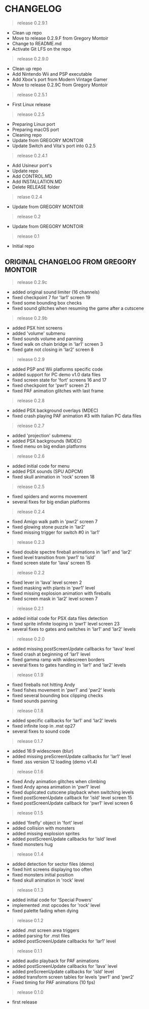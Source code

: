 # CHANGELOG
> release 0.2.9.1
* Clean up repo
* Move to release 0.2.9.F from Gregory Montoir
* Change to README.md
* Activate Git LFS on the repo

> release 0.2.9.0
* Clean up repo
* Add Nintendo Wii and PSP executable
* Add Xbox's port from Modern Vintage Gamer
* Move to release 0.2.9C from Gregory Montoir

> release 0.2.5.1
* First Linux release

> release 0.2.5
* Preparing Linux port
* Preparing macOS port
* Cleaning repo
* Update from GREGORY MONTOIR
* Update Switch and Vita's port into 0.2.5

> release 0.2.4.1
* Add Usineur port's
* Update repo
* Add CONTROL.MD
* Add INSTALLATION.MD
* Delete RELEASE folder

> relase 0.2.4
* Update from GREGORY MONTOIR

> release 0.2
* Update from GREGORY MONTOIR

> release 0.1
* Initial repo

## ORIGINAL CHANGELOG FROM GREGORY MONTOIR
> release 0.2.9c
* added original sound limiter (16 channels)
* fixed checkpoint 7 for 'lar1' screen 19
* fixed some bounding box checks
* fixed sound glitches when resuming the game after a cutscene

> release 0.2.9b
* added PSX hint screens
* added 'volume' submenu
* fixed sounds volume and panning
* fixed walk on chain bridge in 'lar1' screen 3
* fixed gate not closing in 'lar2' screen 8

> release 0.2.9
* added PSP and Wii platforms specific code
* added support for PC demo v1.0 data files
* fixed screen state for 'fort' screens 16 and 17
* fixed checkpoint for 'pwr1' screen 21
* fixed PAF animation glitches with last frame

> release 0.2.8
* added PSX background overlays (MDEC)
* fixed crash playing PAF animation #3 with Italian PC data files

> release 0.2.7
* added 'projection' submenu
* added PSX backgrounds (MDEC)
* fixed menu on big endian platforms

> release 0.2.6
* added initial code for menu
* added PSX sounds (SPU ADPCM)
* fixed skull animation in 'rock' screen 18

> release 0.2.5
* fixed spiders and worms movement
* several fixes for big endian platforms

> release 0.2.4
* fixed Amigo walk path in 'pwr2' screen 7
* fixed glowing stone puzzle in 'lar2'
* fixed missing trigger for switch #0 in 'lar1'

> release 0.2.3
* fixed double spectre fireball animations in 'lar1' and 'lar2'
* fixed level transition from 'pwr1' to 'isld'
* fixed screen state for 'lava' screen 15

> release 0.2.2
* fixed lever in 'lava' level screen 2
* fixed masking with plants in 'pwr1' level
* fixed missing explosion animation with fireballs
* fixed screen mask in 'lar2' level screen 7

> release 0.2.1
* added initial code for PSX data files detection
* fixed sprite infinite looping in 'pwr1' level screen 23
* several fixes to gates and switches in 'lar1' and 'lar2' levels

> release 0.2.0
* added missing postScreenUpdate callbacks for 'lava' level
* fixed crash at beginning of 'lar1' level
* fixed gamma ramp with widescreen borders
* several fixes to gates handling in 'lar1' and 'lar2' levels

> release 0.1.9
* fixed fireballs not hitting Andy
* fixed fishes movement in 'pwr1' and 'pwr2' levels
* fixed several bounding box clipping checks
* fixed sounds panning

> release 0.1.8
* added specific callbacks for 'lar1' and 'lar2' levels
* fixed infinite loop in .mst op27
* several fixes to sound code

> release 0.1.7
* added 16:9 widescreen (blur)
* added missing preScreenUpdate callbacks for 'lar1' level
* fixed .sss version 12 loading (demo v1.4)

> release 0.1.6
* fixed Andy animation glitches when climbing
* fixed Andy apnea animation in 'pwr1' level
* fixed duplicated cutscene playback when switching levels
* fixed postScreenUpdate callback for 'isld' level screen 15
* fixed postScreenUpdate callback for 'pwr1' level screen 6

> release 0.1.5
* added 'firefly' object in 'fort' level
* added collision with monsters
* added missing explosion sprites
* added postScreenUpdate callbacks for 'isld' level
* fixed monsters hug

> release 0.1.4
* added detection for sector files (demo)
* fixed hint screens displaying too often
* fixed monsters initial position
* fixed skull animation in 'rock' level

> release 0.1.3
* added initial code for 'Special Powers'
* implemented .mst opcodes for 'rock' level
* fixed palette fading when dying

> release 0.1.2
* added .mst screen area triggers
* added parsing for .mst files
* added postScreenUpdate callbacks for 'lar1' level

> release 0.1.1
* added audio playback for PAF animations	
* added postScreenUpdate callbacks for 'lava' level
* added preScreenUpdate callbacks for 'isld' level
* added transform screen tables for levels 'pwr1' and 'pwr2'
* Fixed timing for PAF animations (10 fps)

> release 0.1.0
* first release
